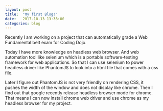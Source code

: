 ```yaml
---
layout: post
title:  "My first Blog!"
date:   2017-10-13 13:33:00
categories: blog
---
```


Recently I am working on a project that can automatically grade a Web Fundamental belt exam for Coding Dojo. 

Today I have more knowledge on headless web browser. And web automation tool like selenium which is a portable software-testing framework for web applications. So that I can use selenium to power headless driver like PhantomJS to look into a html file that comes with a css file.

Later I figure out PhantomJS is not very friendly on rendering CSS, it pushes the width of the window and does not display like chrome. Then I find out that google recently release headless browser mode for chrome. That means I can now install chrome web driver and use chrome as my headless browser for my project.